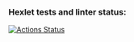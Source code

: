 ### Hexlet tests and linter status:
[![Actions Status](https://github.com/OrkVasya/python-project-lvl1/actions/workflows/hexlet-check.yml/badge.svg)](https://github.com/OrkVasya/python-project-lvl1/actions)